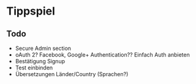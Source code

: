 # Tippspiel

## Todo

* Secure Admin section
* oAuth 2? Facebook, Google+ Authentication?? Einfach Auth anbieten
* Bestätigung Signup
* Test einbinden
* Übersetzungen Länder/Country (Sprachen?)
